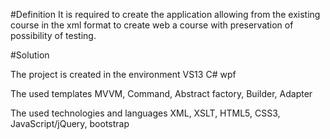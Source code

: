 <!-- convertorXML2HTML
 This library is part of the project for creation web version 
 e-course. 
 developer Lobanova 
-->
#Definition
It is required to create the application allowing from the existing course in the xml format to create web a course with preservation of possibility of testing.

#Solution
<p>The project is created in the environment VS13 C# wpf</p>
<p>The used templates MVVM, Command, Abstract factory, Builder, Adapter</p>
<p>The used technologies and languages XML, XSLT, HTML5, CSS3, JavaScript/jQuery, bootstrap</p>


